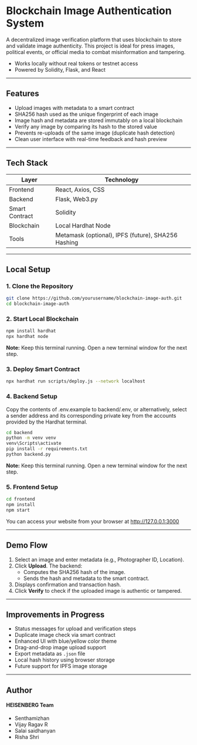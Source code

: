 
# Blockchain Image Authentication System

A decentralized image verification platform that uses blockchain to store and validate image authenticity. This project is ideal for press images, political events, or official media to combat misinformation and tampering.

- Works locally without real tokens or testnet access  
- Powered by Solidity, Flask, and React

---

## Features

- Upload images with metadata to a smart contract  
- SHA256 hash used as the unique fingerprint of each image  
- Image hash and metadata are stored immutably on a local blockchain  
- Verify any image by comparing its hash to the stored value  
- Prevents re-uploads of the same image (duplicate hash detection)  
- Clean user interface with real-time feedback and hash preview  

---

## Tech Stack

| Layer         | Technology               |
|---------------|--------------------------|
| Frontend      | React, Axios, CSS        |
| Backend       | Flask, Web3.py           |
| Smart Contract| Solidity                 |
| Blockchain    | Local Hardhat Node       |
| Tools         | Metamask (optional), IPFS (future), SHA256 Hashing |

---

## Local Setup

### 1. Clone the Repository

```bash
git clone https://github.com/yourusername/blockchain-image-auth.git
cd blockchain-image-auth
```

### 2. Start Local Blockchain

```bash
npm install hardhat
npx hardhat node
```

**Note:** Keep this terminal running. Open a new terminal window for the next step.

### 3. Deploy Smart Contract

```bash
npx hardhat run scripts/deploy.js --network localhost
```



### 4. Backend Setup

Copy the contents of .env.example to backend/.env, or alternatively, select a sender address and its corresponding private key from the accounts provided by the Hardhat terminal.

```bash
cd backend
python -m venv venv
venv\Scripts\activate
pip install -r requirements.txt
python backend.py
```

**Note:** Keep this terminal running. Open a new terminal window for the next step.

### 5. Frontend Setup

```bash
cd frontend
npm install
npm start
```

You can access your website from your browser at http://127.0.0.1:3000

---

## Demo Flow

1. Select an image and enter metadata (e.g., Photographer ID, Location).
2. Click **Upload**. The backend:
   - Computes the SHA256 hash of the image.
   - Sends the hash and metadata to the smart contract.
3. Displays confirmation and transaction hash.
4. Click **Verify** to check if the uploaded image is authentic or tampered.

---

## Improvements in Progress

- Status messages for upload and verification steps  
- Duplicate image check via smart contract  
- Enhanced UI with blue/yellow color theme  
- Drag-and-drop image upload support  
- Export metadata as `.json` file  
- Local hash history using browser storage  
- Future support for IPFS image storage  

---

## Author
#### HEISENBERG Team
- Senthamizhan
- Vijay Ragav R
- Salai saidhanyan
- Risha Shri

